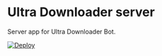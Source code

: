 # Ultra Downloader server

Server app for Ultra Downloader Bot. 

[![Deploy](https://www.herokucdn.com/deploy/button.svg)](https://heroku.com/deploy?template=https://github.com/darkprince01999/downloder_server)


